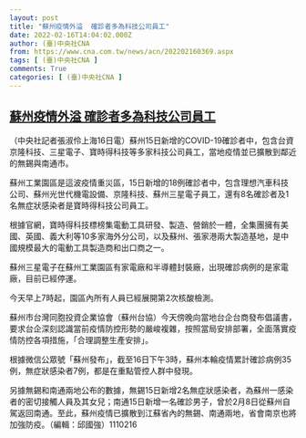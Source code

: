 ```yaml
---
layout: post
title: "蘇州疫情外溢  確診者多為科技公司員工"
date: 2022-02-16T14:04:02.000Z
author: (臺)中央社CNA
from: https://www.cna.com.tw/news/acn/202202160369.aspx
tags: [ (臺)中央社CNA ]
comments: True
categories: [ (臺)中央社CNA ]
---
```

<!--1645020242000-->
[蘇州疫情外溢  確診者多為科技公司員工](https://www.cna.com.tw/news/acn/202202160369.aspx)
------

<div>
<div></div><div><p>（中央社記者張淑伶上海16日電）蘇州15日新增的COVID-19確診者中，包含台資京隆科技、三星電子、寶時得科技等多家科技公司員工，當地疫情並已擴散到鄰近的無錫與南通市。</p><p>蘇州工業園區是這波疫情重災區，15日新增的18例確診者中，包含理想汽車科技公司、蘇州光世代機電設備、京隆科技、蘇州三星電子員工，還有8名確診者及1名無症狀感染者是寶時得科技公司員工。</p><p>根據官網，寶時得科技標榜集電動工具研發、製造、營銷於一體，全集團擁有美國、英國、義大利等10多家海外分公司，以及蘇州、張家港兩大製造基地，是中國規模最大的電動工具製造商和出口商之一。</p><p>蘇州三星電子在蘇州工業園區有家電廠和半導體封裝廠，出現確診病例的是家電廠，目前已經停運。</p><p>今天早上7時起，園區內所有人員已經展開第2次核酸檢測。</p><p>蘇州市台灣同胞投資企業協會（蘇州台協）今天傍晚向當地台企台商發布倡議書，要求台企深刻認識當前疫情防控形勢的嚴峻複雜，按照當局安排部署，全面落實疫情防控各項措施，「合理調整生產安排」。</p><p>根據微信公眾號「蘇州發布」，截至16日下午3時，蘇州本輪疫情累計確診病例35例，無症狀感染者7例，都是在重點管控人群中發現。</p><p>另據無錫和南通兩地公布的數據，無錫15日新增2名無症狀感染者，為蘇州一感染者的密切接觸人員及其女兒；南通15日新增一名確診男子，曾於2月8日從蘇州自駕返回南通。至此，蘇州疫情已擴散到江蘇省內的無錫、南通兩地，省會南京也將加強防疫。（編輯：邱國強）1110216</p></div>
</div>
